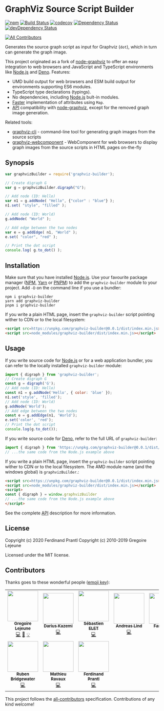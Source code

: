 # GraphViz Source Script Builder

[![npm](https://img.shields.io/npm/v/graphviz-builder)](https://www.npmjs.com/package/graphviz-builder#top)
[![Build Status](https://travis-ci.org/prantlf/graphviz-builder.svg?branch=master)](https://travis-ci.org/prantlf/graphviz-builder)
[![codecov](https://codecov.io/gh/prantlf/graphviz-builder/branch/master/graph/badge.svg)](https://codecov.io/gh/prantlf/graphviz-builder)
[![Dependency Status](https://david-dm.org/prantlf/graphviz-builder.svg)](https://david-dm.org/prantlf/graphviz-builder)
[![devDependency Status](https://david-dm.org/prantlf/graphviz-builder/dev-status.svg)](https://david-dm.org/prantlf/graphviz-builder#info=devDependencies)
<!-- ALL-CONTRIBUTORS-BADGE:START - Do not remove or modify this section -->
[![All Contributors](https://img.shields.io/badge/all_contributors-10-orange.svg?style=flat-square)](#contributors-)
<!-- ALL-CONTRIBUTORS-BADGE:END --> 

Generates the source graph script as input for Graphviz (`dot`), which in turn can generate the graph image.

This project originated as a fork of [node-graphviz] to offer an easy integration to web browsers and JavaScript and TypeScript environments like [Node.js] and [Deno]. Features:

* UMD build output for web browsers and ESM build output for environments supporting ES6 modules.
* TypeScript type declarations (typings).
* No dependencies, including [Node.js] bult-in modules.
* [Faster](perf/README.md) implementation of attributes using `Map`.
* [API] compatibility with [node-graphviz], except for the removed graph image generation.

Related tools:

* [graphviz-cli] - command-line tool for generating graph images from the source scripts
* [graphviz-webcomponent] - WebComponent for web browsers to display graph images from the source scripts in HTML pages on-the-fly

## Synopsis

```js
var graphvizBuilder = require('graphviz-builder');

// Create digraph G
var g = graphvizBuilder.digraph("G");

// Add node (ID: Hello)
var n1 = g.addNode( "Hello", {"color" : "blue"} );
n1.set( "style", "filled" );

// Add node (ID: World)
g.addNode( "World" );

// Add edge between the two nodes
var e = g.addEdge( n1, "World" );
e.set( "color", "red" );

// Print the dot script
console.log( g.to_dot() );
```

## Installation

Make sure that you have installed [Node.js]. Use your favourite package manager ([NPM], [Yarn] or [PNPM]) to add the `graphviz-builder` module to your project. Add `-D` on the command line if you use a bundler:

```
npm i graphviz-builder
yarn add graphviz-builder
pnpm i graphviz-builder
```

If you write a plain HTML page, insert the `graphviz-builder` script pointing wither to CDN or to the local filesystem:

```html
<script src=https://unpkg.com/graphviz-builder@0.0.1/dist/index.min.js></script>
<script src=node_modules/graphviz-builder/dist/index.min.js></script>
```

## Usage

If you write source code for [Node.js] or for a web application bundler, you can refer to the locally installed `graphviz-builder` module:

```js
import { digraph } from 'graphviz-builder';
// Create digraph G
const g = digraph('G');
// Add node (ID: Hello)
const n1 = g.addNode('Hello', { color: 'blue' });
n1.set('style', 'filled');
// Add node (ID: World)
g.addNode('World');
// Add edge between the two nodes
const e = g.addEdge(n1, 'World');
e.set('color', 'red');
// Print the dot script
console.log(g.to_dot());
```

If you write source code for [Deno], refer to the full URL of `graphviz-builder`:

```js
import { digraph } from 'https://unpkg.com/graphviz-builder@0.0.1/dist/index.min.mjs';
// ...the same code from the Node.js example above
```

If you write a plain HTML page, insert the `graphviz-builder` script pointing wither to CDN or to the local filesystem. The AMD module name (and the windows global) is `graphvizBuilder`.:

```html
<script src=https://unpkg.com/graphviz-builder@0.0.1/dist/index.min.js></script>
<script src=node_modules/graphviz-builder/dist/index.min.js></script>
<script>
const { digraph } = window.graphvizBuilder
// ...the same code from the Node.js example above
</script>
```

See the complete [API] description for more information.

## License

Copyright (c) 2020 Ferdinand Prantl
Copyright (c) 2010-2019 Gregoire Lejeune

Licensed under the MIT license.

## Contributors

Thanks goes to these wonderful people ([emoji key](https://github.com/kentcdodds/all-contributors#emoji-key)):

<!-- ALL-CONTRIBUTORS-LIST:START - Do not remove or modify this section -->
<!-- prettier-ignore-start -->
<!-- markdownlint-disable -->
<table>
  <tr>
    <td align="center"><a href="http://lejeun.es"><img src="https://avatars1.githubusercontent.com/u/15168?v=4" width="100px;" alt=""/><br /><sub><b>Gregoire Lejeune</b></sub></a><br /><a href="https://github.com/prantlf/graphviz-builder/commits?author=glejeune" title="Code">💻</a> <a href="https://github.com/prantlf/graphviz-builder/commits?author=glejeune" title="Documentation">📖</a> <a href="#example-glejeune" title="Examples">💡</a></td>
    <td align="center"><a href="https://tinysubversions.com"><img src="https://avatars3.githubusercontent.com/u/266454?v=4" width="100px;" alt=""/><br /><sub><b>Darius Kazemi</b></sub></a><br /><a href="https://github.com/prantlf/graphviz-builder/commits?author=dariusk" title="Code">💻</a></td>
    <td align="center"><a href="https://github.com/SebastienElet"><img src="https://avatars0.githubusercontent.com/u/541937?v=4" width="100px;" alt=""/><br /><sub><b>Sébastien ELET</b></sub></a><br /><a href="https://github.com/prantlf/graphviz-builder/commits?author=SebastienElet" title="Code">💻</a></td>
    <td align="center"><a href="https://github.com/papandreou"><img src="https://avatars3.githubusercontent.com/u/373545?v=4" width="100px;" alt=""/><br /><sub><b>Andreas Lind</b></sub></a><br /><a href="https://github.com/prantlf/graphviz-builder/commits?author=papandreou" title="Code">💻</a></td>
    <td align="center"><a href="http://www.blakmatrix.com"><img src="https://avatars3.githubusercontent.com/u/91209?v=4" width="100px;" alt=""/><br /><sub><b>Farrin Reid</b></sub></a><br /><a href="https://github.com/prantlf/graphviz-builder/commits?author=blakmatrix" title="Code">💻</a></td>
    <td align="center"><a href="https://pahen.se"><img src="https://avatars3.githubusercontent.com/u/353888?v=4" width="100px;" alt=""/><br /><sub><b>Patrik Henningsson</b></sub></a><br /><a href="https://github.com/prantlf/graphviz-builder/commits?author=pahen" title="Code">💻</a></td>
    <td align="center"><a href="https://github.com/pooriaazimi"><img src="https://avatars2.githubusercontent.com/u/814637?v=4" width="100px;" alt=""/><br /><sub><b>Pooria Azimi</b></sub></a><br /><a href="https://github.com/prantlf/graphviz-builder/commits?author=pooriaazimi" title="Code">💻</a></td>
  </tr>
  <tr>
    <td align="center"><a href="https://twitter.com/BridgeAR"><img src="https://avatars2.githubusercontent.com/u/8822573?v=4" width="100px;" alt=""/><br /><sub><b>Ruben Bridgewater</b></sub></a><br /><a href="https://github.com/prantlf/graphviz-builder/commits?author=BridgeAR" title="Code">💻</a></td>
    <td align="center"><a href="https://github.com/mathieuravaux"><img src="https://avatars1.githubusercontent.com/u/38495?v=4" width="100px;" alt=""/><br /><sub><b>Mathieu Ravaux</b></sub></a><br /><a href="https://github.com/prantlf/graphviz-builder/commits?author=mathieuravaux" title="Code">💻</a></td>
    <td align="center"><a href="https://github.com/prantlf"><img src="https://avatars3.githubusercontent.com/u/733193?s=460&v=4" width="100px;" alt=""/><br /><sub><b>Ferdinand Prantl</b></sub></a><br /><a href="https://github.com/prantlf/graphviz-builder/commits?author=prantlf" title="Code">💻</a></td>
  </tr>
</table>

<!-- markdownlint-enable -->
<!-- prettier-ignore-end -->
<!-- ALL-CONTRIBUTORS-LIST:END -->

This project follows the [all-contributors] specification. Contributions of any kind welcome!

[all-contributors]: https://github.com/kentcdodds/all-contributors#readme
[node-graphviz]: http://github.com/glejeune/node-graphviz#readme
[graphviz-cli]: https://github.com/prantlf/graphviz-cli#readme
[graphviz-webcomponent]: https://github.com/prantlf/graphviz-webcomponent#readme
[Node.js]: https://nodejs.org/
[Deno]: https://deno.land/
[NPM]: https://docs.npmjs.com/cli/npm
[Yarn]: https://classic.yarnpkg.com/docs/cli/
[PNPM]: https://pnpm.js.org/pnpm-cli
[API]: API.md
